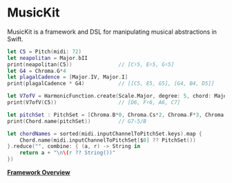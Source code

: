# MusicKit

MusicKit is a framework and DSL for manipulating musical abstractions in Swift.

```swift
let C5 = Pitch(midi: 72)
let neapolitan = Major.bII
print(neapolitan(C5))               // [C♯5, E♯5, G♯5]
let G4 = Chroma.G*4
let plagalCadence = [Major.IV, Major.I]
print(plagalCadence * G4)           // [[C5, E5, G5], [G4, B4, D5]]
```

```swift
let V7ofV = HarmonicFunction.create(Scale.Major, degree: 5, chord: Major.V7)
print(V7ofV(C5))                    // [D6, F♯6, A6, C7]
```

```swift
let pitchSet : PitchSet = [Chroma.B*0, Chroma.Cs*2, Chroma.F*3, Chroma.G*4]
print(Chord.name(pitchSet))         // G7♭5/B
```

```swift
let chordNames = sorted(midi.inputChannelToPitchSet.keys).map {
    Chord.name(midi.inputChannelToPitchSet[$0] ?? PitchSet())
}.reduce("", combine: { (a, r) -> String in
    return a + "\n\(r ?? String())"
})
```

**[Framework Overview](/Documentation/FrameworkOverview.md)**

